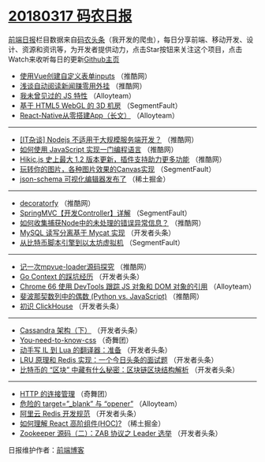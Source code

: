 # [20180317 码农日报](https://toutiao.qdkfweb.cn/date/2018/03/17)

[前端日报](https://qdkfweb.cn/c/news)栏目数据来自[码农头条](https://toutiao.qdkfweb.cn/)（我开发的爬虫），每日分享前端、移动开发、设计、资源和资讯等，为开发者提供动力，点击Star按钮来关注这个项目，点击Watch来收听每日的更新[Github主页](https://github.com/kujian/frontendDaily)
* [使用Vue创建自定义表单inputs](https://toutiao.qdkfweb.cn/67477.html) （推酷网）
* [浅谈自动阅读新闻赚零用外挂](https://toutiao.qdkfweb.cn/67476.html) （推酷网）
* [我未曾见过的 JS 特性](https://toutiao.qdkfweb.cn/66919.html) （Alloyteam）
* [基于 HTML5 WebGL 的 3D 机房](https://toutiao.qdkfweb.cn/67421.html) （SegmentFault）
* [React-Native从零搭建App（长文）](https://toutiao.qdkfweb.cn/66918.html) （Alloyteam）

***
* [[IT杂谈] Nodejs 不适用于大规模服务端开发？](https://toutiao.qdkfweb.cn/67470.html) （推酷网）
* [如何使用 JavaScript 实现一门编程语言](https://toutiao.qdkfweb.cn/67471.html) （推酷网）
* [Hikic.js 史上最大 1.2 版本更新，插件支持助力更多功能](https://toutiao.qdkfweb.cn/67474.html) （推酷网）
* [玩转你的图片，各种图片效果的Canvas实现](https://toutiao.qdkfweb.cn/67424.html) （SegmentFault）
* [json-schema 可视化编辑器发布了](https://toutiao.qdkfweb.cn/67496.html) （稀土掘金）

***
* [decoratorfy](https://toutiao.qdkfweb.cn/67469.html) （推酷网）
* [SpringMVC【开发Controller】详解](https://toutiao.qdkfweb.cn/67419.html) （SegmentFault）
* [如何收集捕获Node中的未处理的错误异常信息？](https://toutiao.qdkfweb.cn/67472.html) （推酷网）
* [MySQL 读写分离基于 Mycat 实现](https://toutiao.qdkfweb.cn/67430.html) （开发者头条）
* [从比特币脚本引擎到以太坊虚拟机](https://toutiao.qdkfweb.cn/67422.html) （SegmentFault）

***
* [记一次mpvue-loader源码探究](https://toutiao.qdkfweb.cn/67479.html) （推酷网）
* [Go Context 的踩坑经历](https://toutiao.qdkfweb.cn/67432.html) （开发者头条）
* [Chrome 66 使用 DevTools 跟踪 JS 对象和 DOM 对象的引用](https://toutiao.qdkfweb.cn/66921.html) （Alloyteam）
* [斐波那契数列中的偶数 (Python vs. JavaScript)](https://toutiao.qdkfweb.cn/67475.html) （推酷网）
* [初识 ClickHouse](https://toutiao.qdkfweb.cn/67445.html) （开发者头条）

***
* [Cassandra 架构（下）](https://toutiao.qdkfweb.cn/67435.html) （开发者头条）
* [You-need-to-know-css](https://toutiao.qdkfweb.cn/67532.html) （奇舞团）
* [动手写 IL 到 Lua 的翻译器：准备](https://toutiao.qdkfweb.cn/67446.html) （开发者头条）
* [LRU 原理和 Redis 实现：一个今日头条的面试题](https://toutiao.qdkfweb.cn/67426.html) （开发者头条）
* [比特币的 “区块” 中藏有什么秘密：区块链区块结构解析](https://toutiao.qdkfweb.cn/67436.html) （开发者头条）

***
* [HTTP 的连接管理](https://toutiao.qdkfweb.cn/67533.html) （奇舞团）
* [危险的 target=&#8221;_blank&#8221; 与 “opener”](https://toutiao.qdkfweb.cn/66922.html) （Alloyteam）
* [阿里云 Redis 开发规范](https://toutiao.qdkfweb.cn/67427.html) （开发者头条）
* [如何理解 React 高阶组件(HOC)?](https://toutiao.qdkfweb.cn/67493.html) （稀土掘金）
* [Zookeeper 源码（二）：ZAB 协议之 Leader 选举](https://toutiao.qdkfweb.cn/67437.html) （开发者头条）

日报维护作者：[前端博客](https://qdkfweb.cn/) 